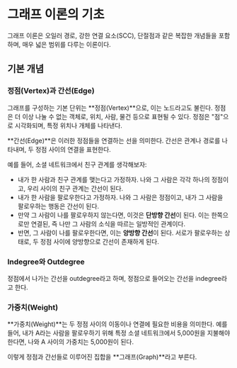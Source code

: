 # 그래프 이론의 기초
그래프 이론은 오일러 경로, 강한 연결 요소(SCC), 단절점과 같은 복잡한 개념들을 포함하며, 매우 넓은 범위를 다루는 이론이다.

## 기본 개념
### 정점(Vertex)과 간선(Edge)
그래프를 구성하는 기본 단위는 **정점(Vertex)**으로, 이는 노드라고도 불린다. 정점은 더 이상 나눌 수 없는 객체로, 위치, 사람, 물건 등으로 표현될 수 있다. 정점은 "점"으로 시각화되며, 특정 위치나 개체를 나타낸다.

**간선(Edge)**은 이러한 정점들을 연결하는 선을 의미한다. 간선은 관계나 경로를 나타내며, 두 정점 사이의 연결을 표현한다.

예를 들어, 소셜 네트워크에서 친구 관계를 생각해보자:

- 내가 한 사람과 친구 관계를 맺는다고 가정하자. 나와 그 사람은 각각 하나의 정점이고, 우리 사이의 친구 관계는 간선이 된다.
- 내가 한 사람을 팔로우한다고 가정하자. 나와 그 사람은 정점이고, 내가 그 사람을 팔로우하는 행동은 간선이 된다. 
- 만약 그 사람이 나를 팔로우하지 않는다면, 이것은 **단방향 간선**이 된다. 이는 한쪽으로만 연결된, 즉 나만 그 사람의 소식을 따르는 일방적인 관계이다.
- 반면, 그 사람이 나를 팔로우한다면, 이는 **양방향 간선**이 된다. 서로가 팔로우하는 상태로, 두 정점 사이에 양방향으로 간선이 존재하게 된다.

### Indegree와 Outdegree
정점에서 나가는 간선을 outdegree라고 하며, 정점으로 들어오는 간선을 indegree라고 한다.

### 가중치(Weight)
**가중치(Weight)**는 두 정점 사이의 이동이나 연결에 필요한 비용을 의미한다. 예를 들어, 내가 A라는 사람을 팔로우하기 위해 특정 소셜 네트워크에서 5,000원을 지불해야 한다면, 나와 A 사이의 가중치는 5,000원이 된다.

이렇게 정점과 간선들로 이루어진 집합을 **그래프(Graph)**라고 부른다.